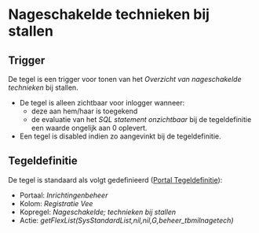 # Nageschakelde technieken bij stallen

## Trigger

De tegel is een trigger voor tonen van het *Overzicht van nageschakelde technieken* bij stallen.

  - De tegel is alleen zichtbaar voor inlogger wanneer:
    - deze aan hem/haar is toegekend
    - de evaluatie van het *SQL statement onzichtbaar* bij de tegeldefinitie een waarde ongelijk aan 0 oplevert.
  - Een tegel is disabled indien zo aangevinkt bij de tegeldefinitie.

## Tegeldefinitie

De tegel is standaard als volgt gedefinieerd ([Portal Tegeldefinitie](../../../../instellen_inrichten/portaldefinitie/portal_tegel.md)):

  - Portaal: *Inrichtingenbeheer*
  - Kolom: *Registratie Vee*
  - Kopregel: *Nageschakelde; technieken bij stallen*
  - Actie: *getFlexList(SysStandardList,nil,nil,G,beheer_tbmilnagetech)*

